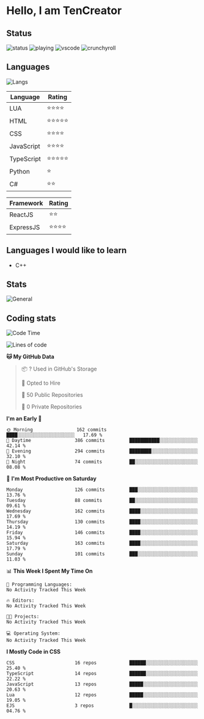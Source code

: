 # Hello, I am TenCreator

## Status
![status](https://api.statusbadges.me/badge/status/518334475038359555?simple=true&style=for-the-badge)
![playing](https://api.statusbadges.me/badge/playing/518334475038359555?style=for-the-badge)
![vscode](https://api.statusbadges.me/badge/vscode/518334475038359555?style=for-the-badge)
![crunchyroll](https://api.statusbadges.me/badge/crunchyroll/518334475038359555?style=for-the-badge)

## Languages
![Langs](https://github-readme-stats.vercel.app/api/top-langs/?username=tencreator&layout=compact&theme=radical)


|Language|Rating|
|--------|------|
|LUA|⭐️⭐️⭐️⭐️|
|HTML|⭐️⭐️⭐️⭐️⭐️|
|CSS|⭐️⭐️⭐️⭐️|
|JavaScript|⭐️⭐️⭐️⭐️|
|TypeScript|⭐️⭐️⭐️⭐️⭐️|
|Python|⭐️|
|C#|⭐️⭐️ |

|Framework|Rating|
|--------|------|
|ReactJS|⭐️⭐️|
|ExpressJS|⭐️⭐️⭐️⭐️|

## Languages I would like to learn
- C++

## Stats
![General](https://github-readme-stats.vercel.app/api?username=tencreator&show_icons=true&theme=radical)

## Coding stats
<!--START_SECTION:waka-->
![Code Time](http://img.shields.io/badge/Code%20Time-168%20hrs%2020%20mins-blue)

![Lines of code](https://img.shields.io/badge/From%20Hello%20World%20I%27ve%20Written-1.3%20million%20lines%20of%20code-blue)

**🐱 My GitHub Data** 

> 📦 ? Used in GitHub's Storage 
 > 
> 💼 Opted to Hire
 > 
> 📜 50 Public Repositories 
 > 
> 🔑 0 Private Repositories 
 > 
**I'm an Early 🐤** 

```text
🌞 Morning                162 commits         ████░░░░░░░░░░░░░░░░░░░░░   17.69 % 
🌆 Daytime                386 commits         ███████████░░░░░░░░░░░░░░   42.14 % 
🌃 Evening                294 commits         ████████░░░░░░░░░░░░░░░░░   32.10 % 
🌙 Night                  74 commits          ██░░░░░░░░░░░░░░░░░░░░░░░   08.08 % 
```
📅 **I'm Most Productive on Saturday** 

```text
Monday                   126 commits         ███░░░░░░░░░░░░░░░░░░░░░░   13.76 % 
Tuesday                  88 commits          ██░░░░░░░░░░░░░░░░░░░░░░░   09.61 % 
Wednesday                162 commits         ████░░░░░░░░░░░░░░░░░░░░░   17.69 % 
Thursday                 130 commits         ████░░░░░░░░░░░░░░░░░░░░░   14.19 % 
Friday                   146 commits         ████░░░░░░░░░░░░░░░░░░░░░   15.94 % 
Saturday                 163 commits         ████░░░░░░░░░░░░░░░░░░░░░   17.79 % 
Sunday                   101 commits         ███░░░░░░░░░░░░░░░░░░░░░░   11.03 % 
```


📊 **This Week I Spent My Time On** 

```text
💬 Programming Languages: 
No Activity Tracked This Week

🔥 Editors: 
No Activity Tracked This Week

🐱‍💻 Projects: 
No Activity Tracked This Week

💻 Operating System: 
No Activity Tracked This Week
```

**I Mostly Code in CSS** 

```text
CSS                      16 repos            ██████░░░░░░░░░░░░░░░░░░░   25.40 % 
TypeScript               14 repos            ██████░░░░░░░░░░░░░░░░░░░   22.22 % 
JavaScript               13 repos            █████░░░░░░░░░░░░░░░░░░░░   20.63 % 
Lua                      12 repos            █████░░░░░░░░░░░░░░░░░░░░   19.05 % 
EJS                      3 repos             █░░░░░░░░░░░░░░░░░░░░░░░░   04.76 % 
```




<!--END_SECTION:waka-->
